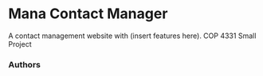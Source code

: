 
# Mana Contact Manager

A contact management website with (insert features here).
COP 4331 Small Project

### Authors
